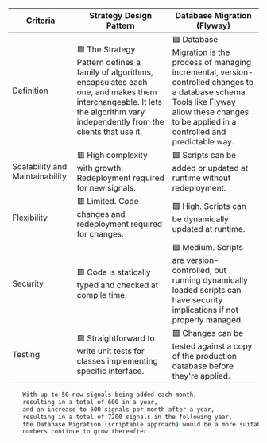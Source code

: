 | Criteria                      | Strategy Design Pattern                   | Database Migration (Flyway)        |
| ----------------------------- | ----------------------------------------- | ----------------------------------- |
| Definition                    | 🟩 The Strategy Pattern defines a family of algorithms, encapsulates each one, and makes them interchangeable. It lets the algorithm vary independently from the clients that use it. | 🟩 Database Migration is the process of managing incremental, version-controlled changes to a database schema. Tools like Flyway allow these changes to be applied in a controlled and predictable way. |
| Scalability and Maintainability | 🟥 High complexity with growth. Redeployment required for new signals. | 🟩 Scripts can be added or updated at runtime without redeployment. |
| Flexibility                   | 🟥 Limited. Code changes and redeployment required for changes. | 🟩 High. Scripts can be dynamically updated at runtime. |
| Security                      | 🟩 Code is statically typed and checked at compile time. | 🟪 Medium. Scripts are version-controlled, but running dynamically loaded scripts can have security implications if not properly managed. |
| Testing                       | 🟩 Straightforward to write unit tests for classes implementing specific interface. | 🟩 Changes can be tested against a copy of the production database before they're applied. |


``` bash 
    With up to 50 new signals being added each month, 
    resulting in a total of 600 in a year, 
    and an increase to 600 signals per month after a year, 
    resulting in a total of 7200 signals in the following year, 
    the Database Migration (scriptable approach) would be a more suitable solution as the 
    numbers continue to grow thereafter.
```
